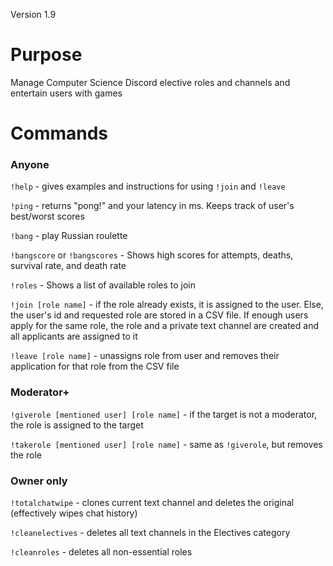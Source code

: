 Version 1.9
# Purpose
Manage Computer Science Discord elective roles and channels and entertain users with games

# Commands
### Anyone
`!help` - gives examples and instructions for using `!join` and `!leave`

`!ping` - returns "pong!" and your latency in ms. Keeps track of user's best/worst scores

`!bang` - play Russian roulette

`!bangscore` or `!bangscores` - Shows high scores for attempts, deaths, survival rate, and death rate

`!roles` - Shows a list of available roles to join

`!join [role name]` - if the role already exists, it is assigned to the user. Else, the user's id and requested role are stored in a CSV file. If enough users apply for the same role, the role and a private text channel are created and all applicants are assigned to it

`!leave [role name]` - unassigns role from user and removes their application for that role from the CSV file

### Moderator+
`!giverole [mentioned user] [role name]` - if the target is not a moderator, the role is assigned to the target  

`!takerole [mentioned user] [role name]` - same as `!giverole`, but removes the role

### Owner only
`!totalchatwipe` - clones current text channel and deletes the original (effectively wipes chat history)

`!cleanelectives` - deletes all text channels in the Electives category

`!cleanroles` - deletes all non-essential roles
